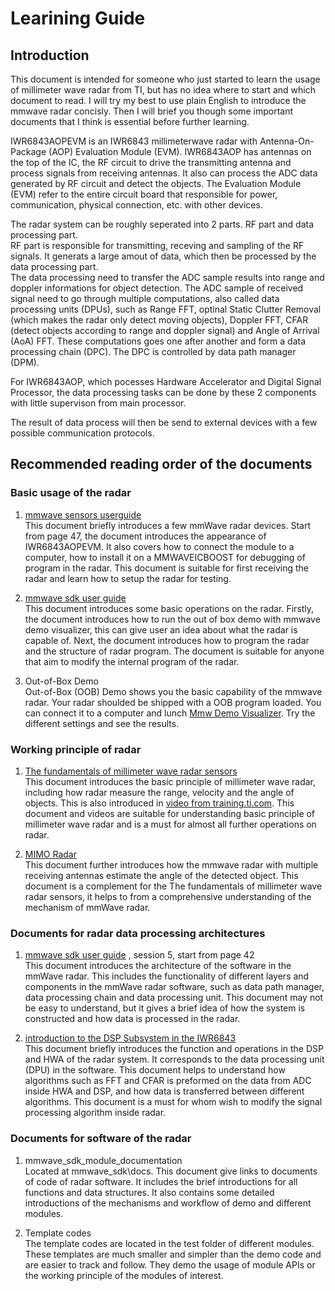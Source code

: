 # Learining Guide

## Introduction
This document is intended for someone who just started to learn the usage of millimeter wave radar from TI, but has no idea where to start and which document to read. I will try my best to use plain English to introduce the mmwave radar concisly. Then I will brief you though some important documents that I think is essential before further learning.  
  
IWR6843AOPEVM is an IWR6843 millimeterwave radar with Antenna-On-Package (AOP) Evaluation Module (EVM). IWR6843AOP has antennas on the top of the IC, the RF circuit to drive the transmitting antenna and process signals from receiving antennas. It also can process the ADC data generated by RF circuit and detect the objects. The Evaluation Module (EVM) refer to the entire circuit board that responsible for power, communication, physical connection, etc. with other devices.  
  
The radar system can be roughly seperated into 2 parts. RF part and data processing part.  
RF part is responsible for transmitting, receving and sampling of the RF signals. It generats a large amout of data, which then be processed by the data processing part.  
The data processing need to transfer the ADC sample results into range and doppler informations for object detection. The ADC sample of received signal need to go through multiple computations, also called data processing units (DPUs), such as Range FFT, optinal Static Clutter Removal (which makes the radar only detect moving objects), Doppler FFT, CFAR (detect objects according to range and doppler signal) and Angle of Arrival (AoA) FFT. These computations goes one after another and form a data processing chain (DPC). The DPC is controlled by data path manager (DPM). 

For IWR6843AOP, which pocesses Hardware Accelerator and Digital Signal Processor, the data processing tasks can be done by these 2 components with little supervison from main processor.

The result of data process will then be send to external devices with a few possible communication protocols.
  
## Recommended reading order of the documents
  
### Basic usage of the radar
1.	[mmwave sensors userguide](https://www.ti.com/lit/pdf/swru546)  
This document briefly introduces a few mmWave radar devices. Start from page 47, the document introduces the appearance of IWR6843AOPEVM. It also covers how to connect the module to a computer, how to install it on a MMWAVEICBOOST for debugging of program in the radar. This document is suitable for first receiving the radar and learn how to setup the radar for testing.  
  
2.	[mmwave sdk user guide](https://dr-download.ti.com/software-development/software-development-kit-sdk/MD-PIrUeCYr3X/03.05.00.04/mmwave_sdk_user_guide.pdf)  
This document introduces some basic operations on the radar. Firstly, the document introduces how to run the out of box demo with mmwave demo visualizer, this can give user an idea about what the radar is capable of. Next, the document introduces how to program the radar and the structure of radar program. The document is suitable for anyone that aim to modify the internal program of the radar.  

3. Out-of-Box Demo  
Out-of-Box (OOB) Demo shows you the basic capability of the mmwave radar. Your radar shoulded be shipped with a OOB program loaded. You can connect it to a computer and lunch [Mmw Demo Visualizer](https://dev.ti.com/gallery/view/mmwave/mmWave_Demo_Visualizer/ver/4.2.0/). Try the different settings and see the results.
  
###	Working principle of radar
1.	[The fundamentals of millimeter wave radar sensors](https://www.ti.com/lit/pdf/spyy005)  
This document introduces the basic principle of millimeter wave radar, including how radar measure the range, velocity and the angle of objects. This is also introduced in [video from training.ti.com](https://training.ti.com/intro-mmwave-sensing-fmcw-radars-module-1-range-estimation). This document and videos are suitable for understanding basic principle of millimeter wave radar and is a must for almost all further operations on radar.  
  
2.	[MIMO Radar](https://www.ti.com/lit/pdf/swra554)  
This document further introduces how the mmwave radar with multiple receiving antennas estimate the angle of the detected object. This document is a complement for the The fundamentals of millimeter wave radar sensors, it helps to from a comprehensive understanding of the mechanism of mmWave radar.
  
###	Documents for radar data processing architectures  
1.	[mmwave sdk user guide](https://dr-download.ti.com/software-development/software-development-kit-sdk/MD-PIrUeCYr3X/03.05.00.04/mmwave_sdk_user_guide.pdf) , session 5, start from page 42  
This document introduces the architecture of the software in the mmWave radar. This includes the functionality of different layers and components in the mmWave radar software, such as data path manager, data processing chain and data processing unit. This document may not be easy to understand, but it gives a brief idea of how the system is constructed and how data is processed in the radar.  
  
2.	[introduction to the DSP Subsystem in the IWR6843](https://www.ti.com/lit/pdf/swra621)  
This document briefly introduces the function and operations in the DSP and HWA of the radar system. It corresponds to the data processing unit (DPU) in the software. This document helps to understand how algorithms such as FFT and CFAR is preformed on the data from ADC inside HWA and DSP, and how data is transferred between different algorithms. This document is a must for whom wish to modify the signal processing algorithm inside radar.  
  
###	Documents for software of the radar  
1. mmwave_sdk_module_documentation  
Located at mmwave_sdk<version>\docs. This document give links to documents of code of radar software. It includes the brief introductions for all functions and data structures. It also contains some detailed introductions of the mechanisms and workflow of demo and different modules.   
 
2. Template codes  
The template codes are located in the test folder of different modules. These templates are much smaller and simpler than the demo code and are easier to track and follow. They demo the usage of module APIs or the working principle of the modules of interest.


